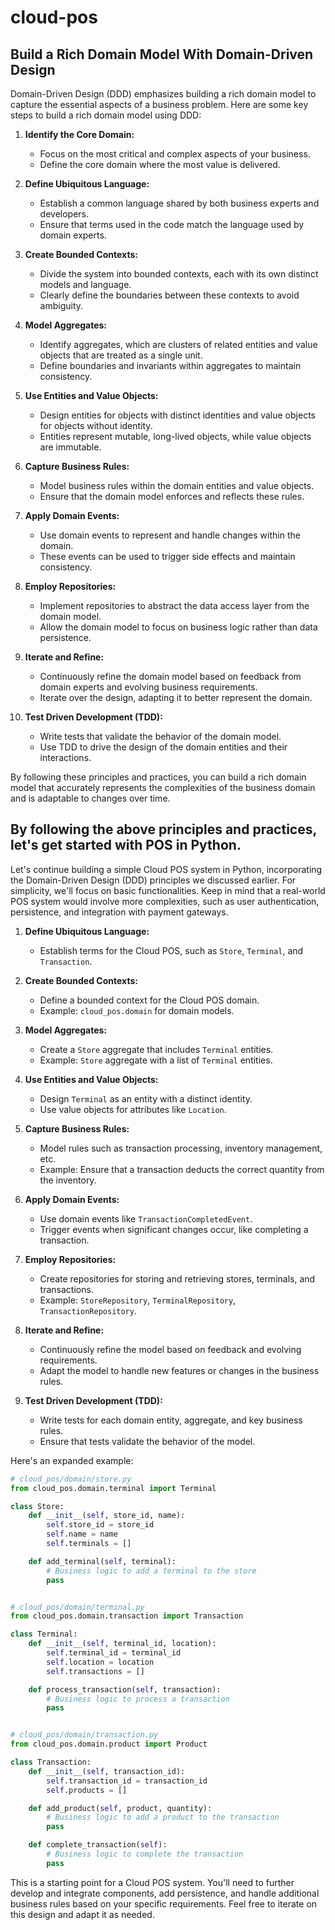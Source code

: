 # cloud-pos
## Build a Rich Domain Model With Domain-Driven Design

Domain-Driven Design (DDD) emphasizes building a rich domain model to capture the essential aspects of a business problem. Here are some key steps to build a rich domain model using DDD:

1. **Identify the Core Domain:**
   - Focus on the most critical and complex aspects of your business.
   - Define the core domain where the most value is delivered.

2. **Define Ubiquitous Language:**
   - Establish a common language shared by both business experts and developers.
   - Ensure that terms used in the code match the language used by domain experts.

3. **Create Bounded Contexts:**
   - Divide the system into bounded contexts, each with its own distinct models and language.
   - Clearly define the boundaries between these contexts to avoid ambiguity.

4. **Model Aggregates:**
   - Identify aggregates, which are clusters of related entities and value objects that are treated as a single unit.
   - Define boundaries and invariants within aggregates to maintain consistency.

5. **Use Entities and Value Objects:**
   - Design entities for objects with distinct identities and value objects for objects without identity.
   - Entities represent mutable, long-lived objects, while value objects are immutable.

6. **Capture Business Rules:**
   - Model business rules within the domain entities and value objects.
   - Ensure that the domain model enforces and reflects these rules.

7. **Apply Domain Events:**
   - Use domain events to represent and handle changes within the domain.
   - These events can be used to trigger side effects and maintain consistency.

8. **Employ Repositories:**
   - Implement repositories to abstract the data access layer from the domain model.
   - Allow the domain model to focus on business logic rather than data persistence.

9. **Iterate and Refine:**
   - Continuously refine the domain model based on feedback from domain experts and evolving business requirements.
   - Iterate over the design, adapting it to better represent the domain.

10. **Test Driven Development (TDD):**
    - Write tests that validate the behavior of the domain model.
    - Use TDD to drive the design of the domain entities and their interactions.

By following these principles and practices, you can build a rich domain model that accurately represents the complexities of the business domain and is adaptable to changes over time.


## By following the above principles and practices, let's get started with POS in Python.
Let's continue building a simple Cloud POS system in Python, incorporating the Domain-Driven Design (DDD) principles we discussed earlier. For simplicity, we'll focus on basic functionalities. Keep in mind that a real-world POS system would involve more complexities, such as user authentication, persistence, and integration with payment gateways.

1. **Define Ubiquitous Language:**
   - Establish terms for the Cloud POS, such as `Store`, `Terminal`, and `Transaction`.

2. **Create Bounded Contexts:**
   - Define a bounded context for the Cloud POS domain.
   - Example: `cloud_pos.domain` for domain models.

3. **Model Aggregates:**
   - Create a `Store` aggregate that includes `Terminal` entities.
   - Example: `Store` aggregate with a list of `Terminal` entities.

4. **Use Entities and Value Objects:**
   - Design `Terminal` as an entity with a distinct identity.
   - Use value objects for attributes like `Location`.

5. **Capture Business Rules:**
   - Model rules such as transaction processing, inventory management, etc.
   - Example: Ensure that a transaction deducts the correct quantity from the inventory.

6. **Apply Domain Events:**
   - Use domain events like `TransactionCompletedEvent`.
   - Trigger events when significant changes occur, like completing a transaction.

7. **Employ Repositories:**
   - Create repositories for storing and retrieving stores, terminals, and transactions.
   - Example: `StoreRepository`, `TerminalRepository`, `TransactionRepository`.

8. **Iterate and Refine:**
   - Continuously refine the model based on feedback and evolving requirements.
   - Adapt the model to handle new features or changes in the business rules.

9. **Test Driven Development (TDD):**
    - Write tests for each domain entity, aggregate, and key business rules.
    - Ensure that tests validate the behavior of the model.

Here's an expanded example:

```python
# cloud_pos/domain/store.py
from cloud_pos.domain.terminal import Terminal

class Store:
    def __init__(self, store_id, name):
        self.store_id = store_id
        self.name = name
        self.terminals = []

    def add_terminal(self, terminal):
        # Business logic to add a terminal to the store
        pass


# cloud_pos/domain/terminal.py
from cloud_pos.domain.transaction import Transaction

class Terminal:
    def __init__(self, terminal_id, location):
        self.terminal_id = terminal_id
        self.location = location
        self.transactions = []

    def process_transaction(self, transaction):
        # Business logic to process a transaction
        pass


# cloud_pos/domain/transaction.py
from cloud_pos.domain.product import Product

class Transaction:
    def __init__(self, transaction_id):
        self.transaction_id = transaction_id
        self.products = []

    def add_product(self, product, quantity):
        # Business logic to add a product to the transaction
        pass

    def complete_transaction(self):
        # Business logic to complete the transaction
        pass
```

This is a starting point for a Cloud POS system. You'll need to further develop and integrate components, add persistence, and handle additional business rules based on your specific requirements. Feel free to iterate on this design and adapt it as needed.
